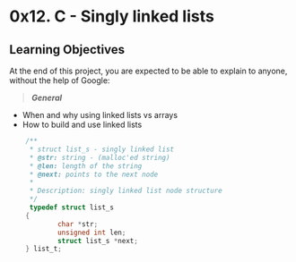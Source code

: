 # 0x12. C - Singly linked lists
## Learning Objectives
At the end of this project, you are expected to be able to explain to anyone, without the help of Google:

> _**General**_
* When and why using linked lists vs arrays
* How to build and use linked lists

```C
	/**
 	 * struct list_s - singly linked list
 	 * @str: string - (malloc'ed string)
  	 * @len: length of the string
 	 * @next: points to the next node
 	 *
 	 * Description: singly linked list node structure
 	 */
	 typedef struct list_s
	{
    		char *str;
    		unsigned int len;
    		struct list_s *next;
	} list_t;
```
